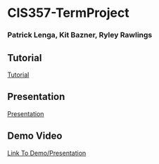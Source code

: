 # CIS357-TermProject
### Patrick Lenga, Kit Bazner, Ryley Rawlings

## Tutorial
[Tutorial](https://docs.google.com/document/d/1MxYZNUH-Jj6CrtZnpztSks3leBtOFYQt8NDu1fENcB8/edit?usp=sharing)
## Presentation
[Presentation](https://docs.google.com/presentation/d/1lvTHShOr3lcW6jkZGpl6zyCPTHWxqhn6UFznBvNurN8/edit?usp=sharing)
## Demo Video
[Link To Demo/Presentation](https://youtu.be/lZWGEdByBH8)


